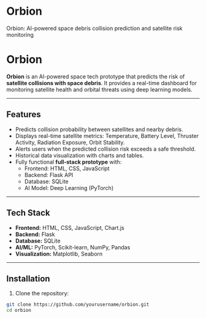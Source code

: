 # Orbion
Orbion: AI-powered space debris collision prediction and satellite risk monitoring

# Orbion

**Orbion** is an AI-powered space tech prototype that predicts the risk of **satellite collisions with space debris**. It provides a real-time dashboard for monitoring satellite health and orbital threats using deep learning models.

---

## **Features**
- Predicts collision probability between satellites and nearby debris.
- Displays real-time satellite metrics: Temperature, Battery Level, Thruster Activity, Radiation Exposure, Orbit Stability.
- Alerts users when the predicted collision risk exceeds a safe threshold.
- Historical data visualization with charts and tables.
- Fully functional **full-stack prototype** with:
  - Frontend: HTML, CSS, JavaScript
  - Backend: Flask API
  - Database: SQLite
  - AI Model: Deep Learning (PyTorch)

---

## **Tech Stack**
- **Frontend:** HTML, CSS, JavaScript, Chart.js
- **Backend:** Flask
- **Database:** SQLite
- **AI/ML:** PyTorch, Scikit-learn, NumPy, Pandas
- **Visualization:** Matplotlib, Seaborn

---

## **Installation**
1. Clone the repository:
```bash
git clone https://github.com/yourusername/orbion.git
cd orbion

